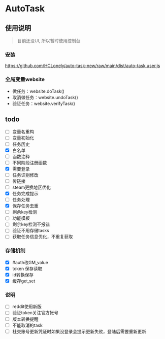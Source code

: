# AutoTask

## 使用说明

> 目前还没UI, 所以暂时使用控制台

### 安装

https://github.com/HCLonely/auto-task-new/raw/main/dist/auto-task.user.js

### 全局变量website

- 做任务：website.doTask()
- 取消做任务：website.undoTask()
- 验证任务：website.verifyTask()

## todo

- [ ] 变量名重构
- [ ] 变量初始化
- [ ] 任务历史
- [x] 白名单
- [ ] 函数注释
- [ ] 不同阶段注册函数
- [x] 需要登录
- [ ] 任务识别修改
- [ ] 传链接
- [ ] steam更换地区优化
- [x] 任务完成提示
- [ ] 任务处理
- [x] 保存任务去重
- [ ] 剩余key检测
- [ ] 功能模板
- [ ] 剩余key检测不报错
- [ ] 验证不用存储tasks
- [ ] 获取任务信息优化，不重复获取

### 存储机制

- [x] #auth改GM_value
- [x] token 保存读取
- [x] id转换保存
- [x] 缓存get,set

### 说明

- [ ] reddit使用新版
- [ ] 验证token关注官方帐号
- [ ] 版本转换提醒
- [ ] 不能取消的task
- [ ] 社交账号更新凭证时如果没登录会提示更新失败，登陆后需要重新更新

